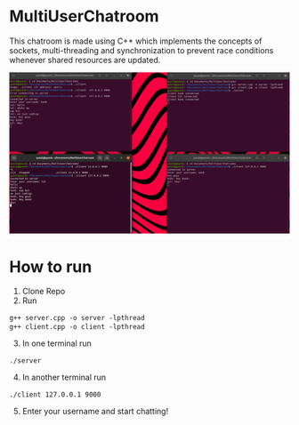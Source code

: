 # MultiUserChatroom

This chatroom is made using C++ which implements the concepts of sockets, multi-threading and synchronization to prevent race conditions whenever shared resources are updated.

![Getting started](screnshot.png)

# How to run

1. Clone Repo
2. Run
```
g++ server.cpp -o server -lpthread
g++ client.cpp -o client -lpthread
```
3. In one terminal run
```
./server
```
4. In another terminal run
```
./client 127.0.0.1 9000
```
5. Enter your username and start chatting!